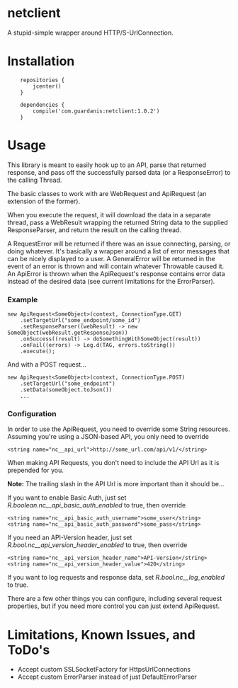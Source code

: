 # netclient

A stupid-simple wrapper around HTTP/S-UrlConnection.


# Installation

```
    repositories {
        jcenter()
    }

    dependencies {
        compile('com.guardanis:netclient:1.0.2')
    }
```


# Usage

This library is meant to easily hook up to an API, parse that returned response, and pass off the successfully parsed data (or a ResponseError) to the calling Thread.

The basic classes to work with are WebRequest and ApiRequest (an extension of the former). 

When you execute the request, it will download the data in a separate thread, pass a WebResult wrapping the returned String data to the supplied ResponseParser, and return the result on the calling thread. 

A RequestError will be returned if there was an issue connecting, parsing, or doing whatever. It's basically a wrapper around a list of error messages that can be nicely displayed to a user. A GeneralError will be returned in the event of an error is thrown and will contain whatever Throwable caused it. An ApiError is thrown when the ApiRequest's response contains error data instead of the desired data (see current limitations for the ErrorParser). 

### Example

    new ApiRequest<SomeObject>(context, ConnectionType.GET)
        .setTargetUrl("some_endpoint/some_id")
        .setResponseParser((webResult) -> new SomeObject(webResult.getResponseJson))
        .onSuccess((result) -> doSomethingWithSomeObject(result))
        .onFail((errors) -> Log.d(TAG, errors.toString())
        .execute();

And with a POST request...

    new ApiRequest<SomeObject>(context, ConnectionType.POST)
        .setTargetUrl("some_endpoint")
        .setData(someObject.toJson())
        ...

### Configuration

In order to use the ApiRequest, you need to override some String resources. Assuming you're using a JSON-based API, you only need to override

    <string name="nc__api_url">http://some_url.com/api/v1/</string>

When making API Requests, you don't need to include the API Url as it is prepended for you.

**Note:** The trailing slash in the API Url is more important than it should be...

If you want to enable Basic Auth, just set *R.boolean.nc__api_basic_auth_enabled* to true, then override

    <string name="nc__api_basic_auth_username">some_user</string>
    <string name="nc__api_basic_auth_password">some_pass</string>

If you need an API-Version header, just set *R.bool.nc__api_version_header_enabled* to true, then override

    <string name="nc__api_version_header_name">API-Version</string>
    <string name="nc__api_version_header_value">420</string>

If you want to log requests and response data, set *R.bool.nc__log_enabled* to true.

There are a few other things you can configure, including several request properties, but if you need more control you can just extend ApiRequest.

# Limitations, Known Issues, and ToDo's
* Accept custom SSLSocketFactory for HttpsUrlConnections
* Accept custom ErrorParser instead of just DefaultErrorParser
